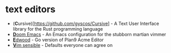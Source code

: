 # text editors

- (**C**ursive)[https://github.com/gyscos/Cursive] - A Text User Interface library for the Rust programming language
- [**D**oom Emacs](https://github.com/hlissner/doom-emacs) - An Emacs configuration for the stubborn martian vimmer
- [**E**dwood](https://github.com/rjkroege/edwood) - Go version of Plan9 Acme Editor
- [**V**im sensible](https://github.com/tpope/vim-sensible) - Defaults everyone can agree on